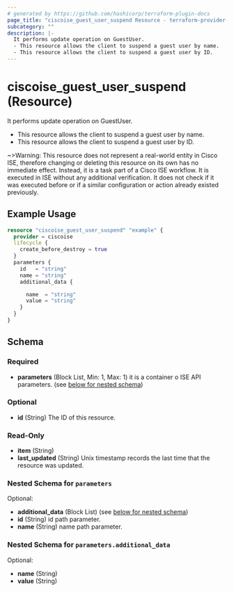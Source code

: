```yaml
---
# generated by https://github.com/hashicorp/terraform-plugin-docs
page_title: "ciscoise_guest_user_suspend Resource - terraform-provider-ciscoise"
subcategory: ""
description: |-
  It performs update operation on GuestUser.
  - This resource allows the client to suspend a guest user by name.
  - This resource allows the client to suspend a guest user by ID.
---
```


# ciscoise_guest_user_suspend (Resource)

It performs update operation on GuestUser.
- This resource allows the client to suspend a guest user by name.
- This resource allows the client to suspend a guest user by ID.

~>Warning: This resource does not represent a real-world entity in Cisco ISE, therefore changing or deleting this resource on its own has no immediate effect. Instead, it is a task part of a Cisco ISE workflow. It is executed in ISE without any additional verification. It does not check if it was executed before or if a similar configuration or action already existed previously.

## Example Usage

```terraform
resource "ciscoise_guest_user_suspend" "example" {
  provider = ciscoise
  lifecycle {
    create_before_destroy = true
  }
  parameters {
    id   = "string"
    name = "string"
    additional_data {

      name  = "string"
      value = "string"
    }
  }
}
```

<!-- schema generated by tfplugindocs -->
## Schema

### Required

- **parameters** (Block List, Min: 1, Max: 1) it is a container o ISE API parameters. (see [below for nested schema](#nestedblock--parameters))

### Optional

- **id** (String) The ID of this resource.

### Read-Only

- **item** (String)
- **last_updated** (String) Unix timestamp records the last time that the resource was updated.

<a id="nestedblock--parameters"></a>
### Nested Schema for `parameters`

Optional:

- **additional_data** (Block List) (see [below for nested schema](#nestedblock--parameters--additional_data))
- **id** (String) id path parameter.
- **name** (String) name path parameter.

<a id="nestedblock--parameters--additional_data"></a>
### Nested Schema for `parameters.additional_data`

Optional:

- **name** (String)
- **value** (String)


